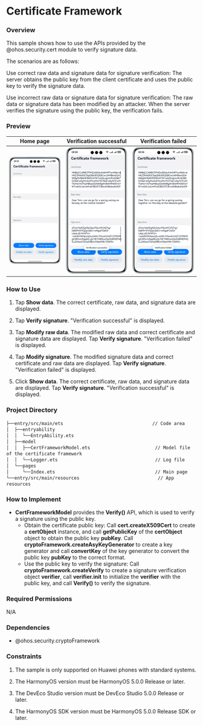 # Certificate Framework

### Overview

This sample shows how to use the APIs provided by the @ohos.security.cert module to verify signature data.

The scenarios are as follows:

Use correct raw data and signature data for signature verification: The server obtains the public key from the client certificate and uses the public key to verify the signature data.

Use incorrect raw data or signature data for signature verification: The raw data or signature data has been modified by an attacker. When the server verifies the signature using the public key, the verification fails.

### Preview

|   Home page   |                   Verification successful                  |             Verification failed            |
|:-------:|:------------------------------------------:|:---------------------------------------:|
| ![](screenshots/device/index_EN.png) | ![](screenshots/device/verify_success_EN.png) | ![](screenshots/device/verify_fail_EN.png) |

### How to Use

1. Tap **Show data**. The correct certificate, raw data, and signature data are displayed.

2. Tap **Verify signature**. "Verification successful" is displayed.

3. Tap **Modify raw data**. The modified raw data and correct certificate and signature data are displayed. Tap **Verify signature**. "Verification failed" is displayed.

4. Tap **Modify signature**. The modified signature data and correct certificate and raw data are displayed. Tap **Verify signature**. "Verification failed" is displayed.

5. Click **Show data**. The correct certificate, raw data, and signature data are displayed. Tap **Verify signature**. "Verification successful" is displayed.

### Project Directory

```
├──entry/src/main/ets                                 // Code area
│  ├──entryability
│  │  └──EntryAbility.ets       
│  ├──model
│  │  ├──CertFrameworkModel.ets                        // Model file of the certificate framework
│  │  └──Logger.ets                                    // Log file
│  └──pages
│     └──Index.ets                                     // Main page
└──entry/src/main/resources                             // App resources
```

### How to Implement

* **CertFrameworkModel** provides the **Verify()** API, which is used to verify a signature using the public key.
    * Obtain the certificate public key: Call **cert.createX509Cert** to create a **certObject** instance, and call **getPublicKey** of the **certObject** object to obtain the public key **pubKey**. Call **cryptoFramework.createAsyKeyGenerator** to create a key generator and call **convertKey** of the key generator to convert the public key **pubKey** to the correct format.
    * Use the public key to verify the signature: Call **cryptoFramework.createVerify** to create a signature verification object **verifier**, call **verifier.init** to initialize the **verifier** with the public key, and call **Verify()** to verify the signature.

### Required Permissions

N/A

### Dependencies

* @ohos.security.cryptoFramework

### Constraints

1. The sample is only supported on Huawei phones with standard systems.

2. The HarmonyOS version must be HarmonyOS 5.0.0 Release or later.

3. The DevEco Studio version must be DevEco Studio 5.0.0 Release or later.

4. The HarmonyOS SDK version must be HarmonyOS 5.0.0 Release SDK or later.
